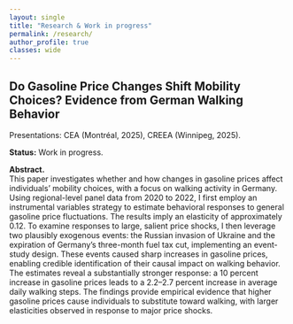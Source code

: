 ```yaml
---
layout: single
title: "Research & Work in progress"
permalink: /research/
author_profile: true
classes: wide
---
```


## Do Gasoline Price Changes Shift Mobility Choices? Evidence from German Walking Behavior

<p class="research-meta">
Presentations: CEA (Montréal, 2025), CREEA (Winnipeg, 2025).
</p>

**Status:** Work in progress.

**Abstract.**  
This paper investigates whether and how changes in gasoline prices affect individuals’ mobility choices, with a focus on walking activity in Germany. Using regional-level panel data from 2020 to 2022, I first employ an instrumental variables strategy to estimate behavioral responses to general gasoline price fluctuations. The results imply an elasticity of approximately 0.12. To examine responses to large, salient price shocks, I then leverage two plausibly exogenous events: the Russian invasion of Ukraine and the expiration of Germany’s three-month fuel tax cut, implementing an event-study design. These events caused sharp increases in gasoline prices, enabling credible identification of their causal impact on walking behavior. The estimates reveal a substantially stronger response: a 10 percent increase in gasoline prices leads to a 2.2–2.7 percent increase in average daily walking steps. The findings provide empirical evidence that higher gasoline prices cause individuals to substitute toward walking, with larger elasticities observed in response to major price shocks.




